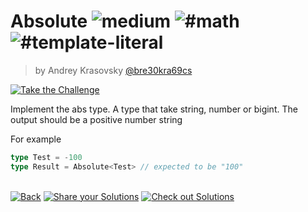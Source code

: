 <!--info-header-start--><h1>Absolute <img src="https://img.shields.io/badge/-medium-eaa648" alt="medium"/> <img src="https://img.shields.io/badge/-%23math-999" alt="#math"/> <img src="https://img.shields.io/badge/-%23template--literal-999" alt="#template-literal"/></h1><blockquote><p>by Andrey Krasovsky <a href="https://github.com/bre30kra69cs" target="_blank">@bre30kra69cs</a></p></blockquote><p><a href="https://tsch.js.org/529/play" target="_blank"><img src="https://img.shields.io/badge/-Take%20the%20Challenge-3178c6?logo=typescript" alt="Take the Challenge"/></a> </p><!--info-header-end-->

Implement the abs type. A type that take string, number or bigint. The output should be a positive number string

For example

```ts
type Test = -100
type Result = Absolute<Test> // expected to be "100"
```


<!--info-footer-start--><br><a href="../../README.md" target="_blank"><img src="https://img.shields.io/badge/-Back-grey" alt="Back"/></a> <a href="https://tsch.js.org/529/answer" target="_blank"><img src="https://img.shields.io/badge/-Share%20your%20Solutions-teal" alt="Share your Solutions"/></a> <a href="https://tsch.js.org/529/solutions" target="_blank"><img src="https://img.shields.io/badge/-Check%20out%20Solutions-de5a77?logo=awesome-lists&logoColor=white" alt="Check out Solutions"/></a> <!--info-footer-end-->
